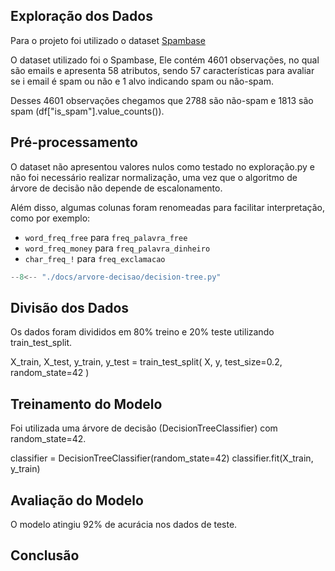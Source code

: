 ## Exploração dos Dados

Para o projeto foi utilizado o dataset [Spambase](https://archive.ics.uci.edu/dataset/94/spambase)

O dataset utilizado foi o Spambase, Ele contém 4601 observações, no qual são emails e apresenta 58 atributos, sendo 57 características para avaliar se i email é spam ou não e 1 alvo indicando spam ou não-spam.

Desses 4601 observações chegamos que 2788 são não-spam e 1813 são spam (df["is_spam"].value_counts()).

## Pré-processamento

O dataset não apresentou valores nulos como testado no exploração.py e não foi necessário realizar normalização, 
uma vez que o algoritmo de árvore de decisão não depende de escalonamento.   

Além disso, algumas colunas foram renomeadas para facilitar interpretação, 
como por exemplo:
- `word_freq_free` para `freq_palavra_free`
- `word_freq_money` para `freq_palavra_dinheiro`
- `char_freq_!` para `freq_exclamacao`


``` python 
--8<-- "./docs/arvore-decisao/decision-tree.py"
```

## Divisão dos Dados

Os dados foram divididos em 80% treino e 20% teste utilizando train_test_split.

X_train, X_test, y_train, y_test = train_test_split(
    X, y, test_size=0.2, random_state=42
)

## Treinamento do Modelo

Foi utilizada uma árvore de decisão (DecisionTreeClassifier) com random_state=42.

classifier = DecisionTreeClassifier(random_state=42)
classifier.fit(X_train, y_train)


## Avaliação do Modelo

O modelo atingiu 92% de acurácia nos dados de teste.

## Conclusão